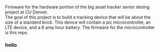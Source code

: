 Firmware for the hardware portion of the big asset tracker senior desing project at CU Denver.  
The goal of this project is to build a tracking device that will be about the size of a standerd brick.  This device will contain a pic microcontroller, an LTE device, and a 6 amp hour battery.  The firmware for the microcontroller is this repo.  

<html>
<h3>hello</h3>
</html>

